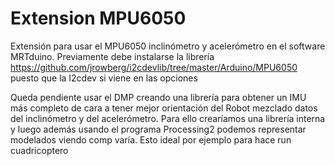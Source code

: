 # Extension MPU6050
Extensión para usar el MPU6050 inclinómetro y acelerómetro en el software MRTduino. Previamente debe instalarse la librería 
 https://github.com/jrowberg/i2cdevlib/tree/master/Arduino/MPU6050 puesto que la I2cdev si viene en las opciones

Queda pendiente usar el DMP creando una librería para obtener un IMU más completo de cara a tener mejor orientación del Robot mezclado datos del inclinómetro 
y del acelerómetro. Para ello crearíamos una librería interna y luego además usando el programa Processing2 podemos representar modelados  viendo comp varía. 
Esto ideal por ejemplo para hace run cuadricoptero
